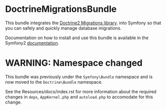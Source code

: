 DoctrineMigrationsBundle
========================

This bundle integrates the [Doctrine2 Migrations library](http://www.doctrine-project.org/projects/migrations.html).
into Symfony so that you can safely and quickly manage database migrations.

Documentation on how to install and use this bundle is available in the
Symfony2 [documentation](http://symfony.com/doc/current/bundles/DoctrineMigrationsBundle/index.html).

WARNING: Namespace changed
==========================

This bundle was previously under the `Symfony\Bundle` namespace and is now moved to the
`Doctrine\Bundle` namespace.

See the Resources/docs/index.rst for more information about the required changes in `deps`,
`AppKernel.php` and `autoload.php` to accomodate for this change.
